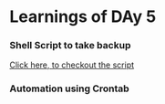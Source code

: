 # Learnings of DAy 5

### Shell Script to take backup

<a href="" >Click here, to checkout the script </a>

### Automation using Crontab
